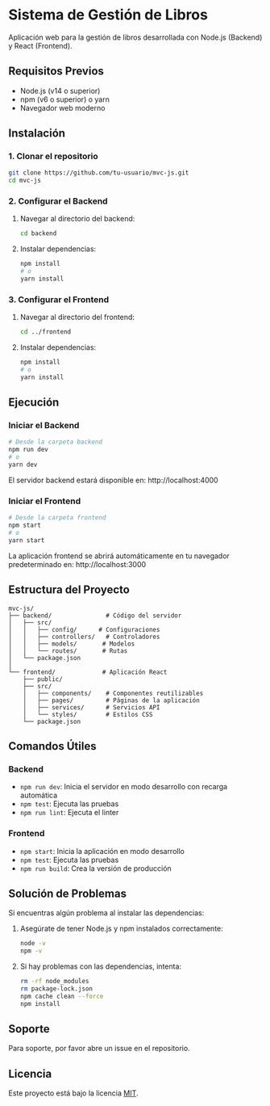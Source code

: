 # Sistema de Gestión de Libros

Aplicación web para la gestión de libros desarrollada con Node.js (Backend) y React (Frontend).

## Requisitos Previos

- Node.js (v14 o superior)
- npm (v6 o superior) o yarn
- Navegador web moderno

## Instalación

### 1. Clonar el repositorio

```bash
git clone https://github.com/tu-usuario/mvc-js.git
cd mvc-js
```

### 2. Configurar el Backend

1. Navegar al directorio del backend:
   ```bash
   cd backend
   ```

2. Instalar dependencias:
   ```bash
   npm install
   # o
   yarn install
   ```

### 3. Configurar el Frontend

1. Navegar al directorio del frontend:
   ```bash
   cd ../frontend
   ```

2. Instalar dependencias:
   ```bash
   npm install
   # o
   yarn install
   ```

## Ejecución

### Iniciar el Backend

```bash
# Desde la carpeta backend
npm run dev
# o
yarn dev
```

El servidor backend estará disponible en: http://localhost:4000

### Iniciar el Frontend

```bash
# Desde la carpeta frontend
npm start
# o
yarn start
```

La aplicación frontend se abrirá automáticamente en tu navegador predeterminado en: http://localhost:3000

## Estructura del Proyecto

```
mvc-js/
├── backend/               # Código del servidor
│   ├── src/
│   │   ├── config/      # Configuraciones
│   │   ├── controllers/   # Controladores
│   │   ├── models/       # Modelos
│   │   └── routes/       # Rutas
│   └── package.json
│
└── frontend/             # Aplicación React
    ├── public/
    ├── src/
    │   ├── components/    # Componentes reutilizables
    │   ├── pages/         # Páginas de la aplicación
    │   ├── services/      # Servicios API
    │   └── styles/        # Estilos CSS
    └── package.json
```

## Comandos Útiles

### Backend

- `npm run dev`: Inicia el servidor en modo desarrollo con recarga automática
- `npm test`: Ejecuta las pruebas
- `npm run lint`: Ejecuta el linter

### Frontend

- `npm start`: Inicia la aplicación en modo desarrollo
- `npm test`: Ejecuta las pruebas
- `npm run build`: Crea la versión de producción

## Solución de Problemas

Si encuentras algún problema al instalar las dependencias:

1. Asegúrate de tener Node.js y npm instalados correctamente:
   ```bash
   node -v
   npm -v
   ```

2. Si hay problemas con las dependencias, intenta:
   ```bash
   rm -rf node_modules
   rm package-lock.json
   npm cache clean --force
   npm install
   ```

## Soporte

Para soporte, por favor abre un issue en el repositorio.

## Licencia

Este proyecto está bajo la licencia [MIT](LICENSE).